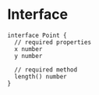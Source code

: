 # Interface

```
interface Point {
  // required properties
  x number
  y number

  // required method
  length() number
}
```
